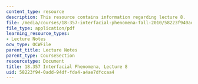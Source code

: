 ```yaml
---
content_type: resource
description: This resource contains information regarding lecture 8.
file: /media/courses/18-357-interfacial-phenomena-fall-2010/58223f940add94dffda4a4ae7dfccaa4_MIT18_357F10_Lecture8.pdf
file_type: application/pdf
learning_resource_types:
- Lecture Notes
ocw_type: OCWFile
parent_title: Lecture Notes
parent_type: CourseSection
resourcetype: Document
title: 18.357 Interfacial Phenomena, Lecture 8
uid: 58223f94-0add-94df-fda4-a4ae7dfccaa4
---
```

